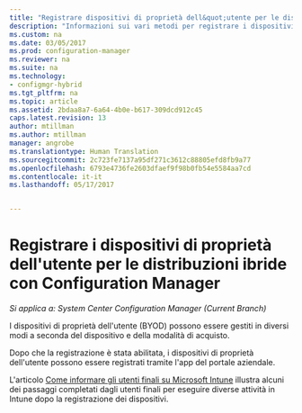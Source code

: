 ```yaml
---
title: "Registrare dispositivi di proprietà dell&quot;utente per le distribuzioni ibride con Configuration Manager | Microsoft Docs"
description: "Informazioni sui vari metodi per registrare i dispositivi di proprietà dell&quot;utente per le distribuzioni ibride con Configuration Manager."
ms.custom: na
ms.date: 03/05/2017
ms.prod: configuration-manager
ms.reviewer: na
ms.suite: na
ms.technology:
- configmgr-hybrid
ms.tgt_pltfrm: na
ms.topic: article
ms.assetid: 2bdaa8a7-6a64-4b0e-b617-309dcd912c45
caps.latest.revision: 13
author: mtillman
ms.author: mtillman
manager: angrobe
ms.translationtype: Human Translation
ms.sourcegitcommit: 2c723fe7137a95df271c3612c88805efd8fb9a77
ms.openlocfilehash: 6793e4736fe2603dfaef9f98b0fb54e5584aa7cd
ms.contentlocale: it-it
ms.lasthandoff: 05/17/2017


---
```

# <a name="enroll-user-owned-devices-for-hybrid-deployments-with-configuration-manager"></a>Registrare i dispositivi di proprietà dell'utente per le distribuzioni ibride con Configuration Manager

*Si applica a: System Center Configuration Manager (Current Branch)*

I dispositivi di proprietà dell'utente (BYOD) possono essere gestiti in diversi modi a seconda del dispositivo e della modalità di acquisto.  

Dopo che la registrazione è stata abilitata, i dispositivi di proprietà dell'utente possono essere registrati tramite l'app del portale aziendale.

L'articolo [Come informare gli utenti finali su Microsoft Intune](https://docs.microsoft.com/en-us/intune/deploy-use/what-to-tell-your-end-users-about-using-microsoft-intune) illustra alcuni dei passaggi completati dagli utenti finali per eseguire diverse attività in Intune dopo la registrazione dei dispositivi.

